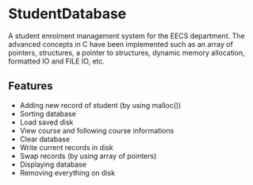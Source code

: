 # StudentDatabase #
A student enrolment management system for the EECS department. The advanced concepts in C have been implemented such as an array of pointers, structures, a pointer to structures, dynamic memory allocation,  formatted IO and FILE IO, etc.

## Features ##
* Adding new record of student (by using malloc())
* Sorting database
* Load saved disk
* View course and following course informations
* Clear database
* Write current records in disk
* Swap records (by using array of pointers)
* Displaying database
* Removing everything on disk

